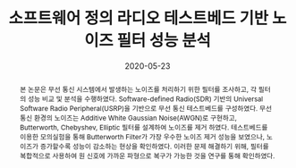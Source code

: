 ---
title: "소프트웨어 정의 라디오 테스트베드 기반 노이즈 필터 성능 분석"
collection: publications
permalink: /publication/2020-dc1
date: 2020-05-23
venue: '한국스마트미디어학회 춘계학술대회'
# paperurl: '/files/pdf/research/DC1_Performance Analysis of Noise Filter based on Software-defined Radio Testbed.pdf'
pubtype: 'domestic_conference'
# just display our icon symbols
# link: ' '
# code: ' '
# github: ' '
citation: '<strong>오영우</strong>, 최우열. &quot;소프트웨어 정의 라디오 테스트베드 기반 노이즈 필터 성능 분석.&quot; <i>한국스마트미디어학회 춘계학술대회</i>, 광주, 대한민국, 2020.05.22 - 23. (<u><span style="color: rgb(71, 173, 216);">Status: Presented on 2020.05.23.</span></u>)'
excerpt_separator: ""
abstract: 본 논문은 무선 통신 시스템에서 발생하는 노이즈를 처리하기 위한 필터를 조사하고, 각 필터의 성능 비교 및 분석을 수행하였다. Software-defined Radio(SDR) 기반의 Universal Software Radio Peripheral(USRP)을 기반으로 무선 통신 테스트베드를 구성하였다. 무선 통신 환경의 노이즈는 Additive White Gaussian Noise(AWGN)로 구현하고, Butterworth, Chebyshev, Elliptic 필터를 설계하여 노이즈를 제거 하였다. 테스트베드를 이용한 모의실험을 통해 Butterworth Filter가 가장 우수한 노이즈 제거 성능을 보였으나, 노이즈가 증가할수록 성능이 감소하는 현상을 확인하였다. 이러한 문제 해결하기 위해, 필터를 복합적으로 사용하여 원 신호에 가까운 파형으로 복구가 가능한 것을 연구를 통해 확인하였다.
---